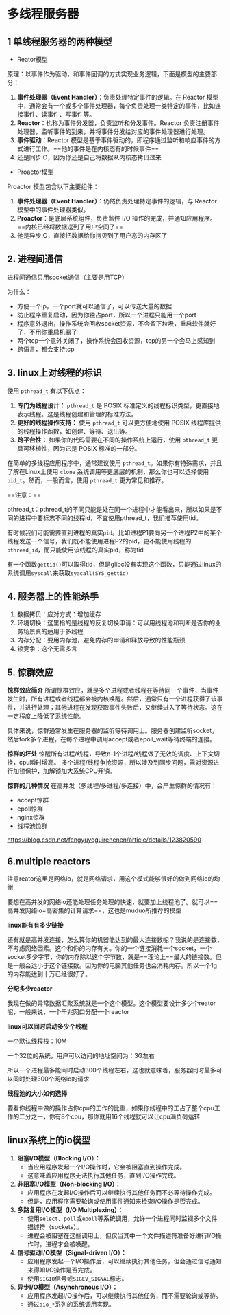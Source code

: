 # 多线程服务器

## 1 单线程服务器的两种模型 

- Reator模型

原理：以事件作为驱动，和事件回调的方式实现业务逻辑，下面是模型的主要部分：

1. **事件处理器（Event Handler）**：负责处理特定事件的逻辑。在 Reactor 模型中，通常会有一个或多个事件处理器，每个负责处理一类特定的事件，比如连接事件、读事件、写事件等。
2. **Reactor**：也称为事件分发器，负责监听和分发事件。Reactor 负责注册事件处理器，监听事件的到来，并将事件分发给对应的事件处理器进行处理。
3. **事件驱动**：Reactor 模型是基于事件驱动的，即程序通过监听和响应事件的方式进行工作。==他的事件是在内核态有的时候事件==
4. 还是同步IO，因为你还是自己将数据从内核态拷贝过来



- Proactor模型

Proactor 模型包含以下主要组件：

1. **事件处理器（Event Handler）**：仍然负责处理特定事件的逻辑，与 Reactor 模型中的事件处理器类似。
2. **Proactor**：是底层系统组件，负责监控 I/O 操作的完成，并通知应用程序。==内核已经将数据送到了用户空间了==
3. 他是异步IO，直接把数据给你拷贝到了用户态的内存区了 





## 2. 进程间通信

进程间通信只用socket通信（主要是用TCP）

为什么：

- 方便一个ip，一个port就可以通信了，可以传送大量的数据
- 防止程序重复启动，因为你独占port，所以一个进程只能用一个port
- 程序意外退出，操作系统会回收socket资源，不会留下垃圾，重启软件就好了，不用你重启机器了
- 两个tcp一个意外关闭了，操作系统会回收资源，tcp的另一个会马上感知到
- 跨语言，都会支持tcp







## 3. linux上对线程的标识

使用 `pthread_t` 有以下优点：

1. **专门为线程设计：** `pthread_t` 是 POSIX 标准定义的线程标识类型，更直接地表示线程。这是线程创建和管理的标准方法。
2. **更好的线程操作支持：** 使用 `pthread_t` 可以更方便地使用 POSIX 线程库提供的线程操作函数，如创建、等待、退出等。
3. **跨平台性：** 如果你的代码需要在不同的操作系统上运行，使用 `pthread_t` 更具可移植性，因为它是 POSIX 标准的一部分。

在简单的多线程应用程序中，通常建议使用 `pthread_t`。如果你有特殊需求，并且了解在Linux上使用 `clone` 系统调用等更底层的机制，那么你也可以选择使用 `pid_t`。然而，一般而言，使用 `pthread_t` 更为常见和推荐。



==注意：==

pthread_t：pthread_t的不同只能是处在同一个进程中才能看出来，所以如果是不同的进程中要标志不同的线程id，不宜使用pthread_t，我们推荐使用tid。

有时候我们可能需要直到进程的真实`pid`。比如进程P1要向另一个进程P2中的某个线程发送一个信号，我们既不能使用进程P2的pid，更不能使用线程的`pthread_id`，而只能使用该线程的真实pid，称为tid

有一个函数`gettid()`可以取得tid，但是glibc没有实现这个函数，只能通过linux的系统调用`syscall`来获取`syacall(SYS_gettid)`



## 4. 服务器上的性能杀手

1. 数据拷贝：应对方式：增加缓存
2. 环境切换：这里指的是线程的反复切换申请：可以用线程池和判断是否你的业务场景真的适用于多线程
3. 内存分配：要用内存池，避免内存的申请和释放导致的性能瓶颈
4. 锁竞争：这个无需多言





## 5. 惊群效应

**惊群效应简介**
所谓惊群效应，就是多个进程或者线程在等待同一个事件，当事件发生时，所有进程或者线程都会被内核唤醒。然后，通常只有一个进程获得了该事件，并进行处理；其他进程在发现获取事件失败后，又继续进入了等待状态。这在一定程度上降低了系统性能。

具体来说，惊群通常发生在服务器的监听等待调用上。服务器创建监听socket，然后fork多个进程，在每个进程中调用accept或者epoll_wait等待终端的连接。

**惊群的坏处**
惊醒所有进程/线程，导致n-1个进程/线程做了无效的调度、上下文切换，cpu瞬时增高。
多个进程/线程争抢资源，所以涉及到同步问题，需对资源进行加锁保护，加解锁加大系统CPU开销。

**惊群的几种情况**
在高并发（多线程/多进程/多连接）中，会产生惊群的情况有：

- accept惊群
- epoll惊群
- nginx惊群
- 线程池惊群

https://blog.csdn.net/fengyuyeguirenenen/article/details/123820590



## 6.multiple reactors

注意reator这里是网络io，就是网络请求，用这个模式能够很好的做到网络io的均衡

要想在高并发的网络io还能处理任务处理的快速，就要加上线程池了。就可以==高并发网络io+高密集的计算请求==，这也是muduo所推荐的模型

**linux能有有多少链接**

还有就是高并发连接，怎么算你的机器能达到的最大连接数呢？我说的是连接数，不考虑网络因素。这个和你的内存有关。你的一个链接消耗一个socket，一个socket多少字节，你的内存除以这个字节数，就是==理论上==最大的链接数。但是一般会远小于这个链接数。因为你的电脑其他任务也会消耗内存。所以一个1g的内存能达到十万已经很好了。

**分配多少reactor**

我现在做的异常数据汇聚系统就是一个这个模型。这个模型要设计多少个reator呢，一般来说，一个千兆网口分配一个reactor

**linux可以同时启动多少个线程**

一个默认线程栈：10M

一个32位的系统，用户可以访问的地址空间为：3G左右

所以一个进程最多能同时启动300个线程左右，这也就意味着，服务器同时最多可以同时处理300个网络io的请求

**线程池的大小如何选择**

要看你线程中做的操作占你cpu的工作的比重，如果你线程中的工占了整个cpu工作的二分之一，你有8个cpu，那你就用16个线程就可以让cpu满负荷运转



## linux系统上的io模型

1. **阻塞I/O模型（Blocking I/O）：**
   - 当应用程序发起一个I/O操作时，它会被阻塞直到操作完成。
   - 这意味着应用程序无法执行其他任务，直到I/O操作完成。
2. **非阻塞I/O模型（Non-blocking I/O）：**
   - 应用程序在发起I/O操作后可以继续执行其他任务而不必等待操作完成。
   - 但是，应用程序需要轮询或使用事件通知来检查I/O操作是否完成。
3. **多路复用I/O模型（I/O Multiplexing）：**
   - 使用`select`、`poll`或`epoll`等系统调用，允许一个进程同时监视多个文件描述符（sockets）。
   - 进程会被阻塞在这些调用上，但仅当其中一个文件描述符准备好进行I/O操作时，进程才会被唤醒。
4. **信号驱动I/O模型（Signal-driven I/O）：**
   - 应用程序发起一个I/O操作后，可以继续执行其他任务，但会通过信号通知来得知I/O操作是否完成。
   - 使用`SIGIO`信号或`SIGEV_SIGNAL`标志。
5. **异步I/O模型（Asynchronous I/O）：**
   - 应用程序发起I/O操作后，可以继续执行其他任务，而不需要轮询或等待。
   - 通过`aio_*`系列的系统调用实现。